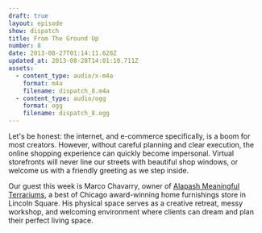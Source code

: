 ```yaml
---
draft: true
layout: episode
show: dispatch
title: From The Ground Up
number: 8
date: 2013-08-27T01:14:11.628Z
updated_at: 2013-08-28T14:01:10.711Z
assets:
  - content_type: audio/x-m4a
    format: m4a
    filename: dispatch_8.m4a
  - content_type: audio/ogg
    format: ogg
    filename: dispatch_8.ogg
---
```

Let's be honest: the internet, and e-commerce specifically, is a boom for most creators. However, without careful planning and clear execution, the online shopping experience can quickly become impersonal. Virtual storefronts will never line our streets with beautiful shop windows, or welcome us with a friendly greeting as we step inside.

Our guest this week is Marco Chavarry, owner of [Alapash Meaningful Terrariums](http://www.alapash.com), a best of Chicago award-winning home furnishings store in Lincoln Square. His physical space serves as a creative retreat, messy workshop, and welcoming environment where clients can dream and plan their perfect living space.